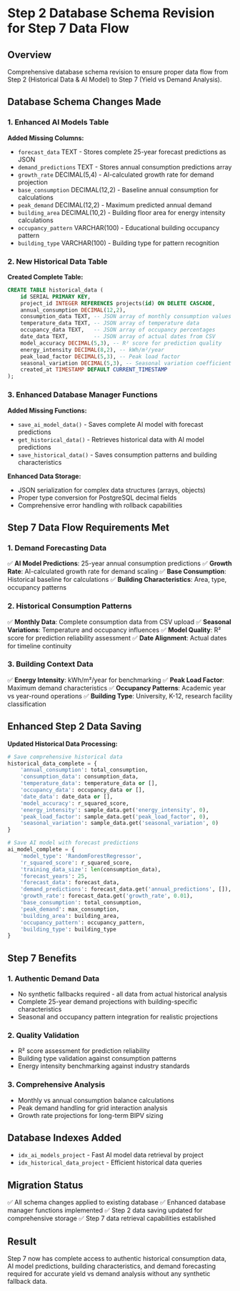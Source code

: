 # Step 2 Database Schema Revision for Step 7 Data Flow

## Overview
Comprehensive database schema revision to ensure proper data flow from Step 2 (Historical Data & AI Model) to Step 7 (Yield vs Demand Analysis).

## Database Schema Changes Made

### 1. Enhanced AI Models Table
**Added Missing Columns:**
- `forecast_data` TEXT - Stores complete 25-year forecast predictions as JSON
- `demand_predictions` TEXT - Stores annual consumption predictions array
- `growth_rate` DECIMAL(5,4) - AI-calculated growth rate for demand projection
- `base_consumption` DECIMAL(12,2) - Baseline annual consumption for calculations
- `peak_demand` DECIMAL(12,2) - Maximum predicted annual demand
- `building_area` DECIMAL(10,2) - Building floor area for energy intensity calculations
- `occupancy_pattern` VARCHAR(100) - Educational building occupancy pattern
- `building_type` VARCHAR(100) - Building type for pattern recognition

### 2. New Historical Data Table
**Created Complete Table:**
```sql
CREATE TABLE historical_data (
    id SERIAL PRIMARY KEY,
    project_id INTEGER REFERENCES projects(id) ON DELETE CASCADE,
    annual_consumption DECIMAL(12,2),
    consumption_data TEXT, -- JSON array of monthly consumption values
    temperature_data TEXT, -- JSON array of temperature data
    occupancy_data TEXT,   -- JSON array of occupancy percentages
    date_data TEXT,        -- JSON array of actual dates from CSV
    model_accuracy DECIMAL(5,3), -- R² score for prediction quality
    energy_intensity DECIMAL(8,2), -- kWh/m²/year
    peak_load_factor DECIMAL(5,3), -- Peak load factor
    seasonal_variation DECIMAL(5,3), -- Seasonal variation coefficient
    created_at TIMESTAMP DEFAULT CURRENT_TIMESTAMP
);
```

### 3. Enhanced Database Manager Functions

**Added Missing Functions:**
- `save_ai_model_data()` - Saves complete AI model with forecast predictions
- `get_historical_data()` - Retrieves historical data with AI model predictions
- `save_historical_data()` - Saves consumption patterns and building characteristics

**Enhanced Data Storage:**
- JSON serialization for complex data structures (arrays, objects)
- Proper type conversion for PostgreSQL decimal fields
- Comprehensive error handling with rollback capabilities

## Step 7 Data Flow Requirements Met

### 1. Demand Forecasting Data
✅ **AI Model Predictions**: 25-year annual consumption predictions
✅ **Growth Rate**: AI-calculated growth rate for demand scaling
✅ **Base Consumption**: Historical baseline for calculations
✅ **Building Characteristics**: Area, type, occupancy patterns

### 2. Historical Consumption Patterns
✅ **Monthly Data**: Complete consumption data from CSV upload
✅ **Seasonal Variations**: Temperature and occupancy influences
✅ **Model Quality**: R² score for prediction reliability assessment
✅ **Date Alignment**: Actual dates for timeline continuity

### 3. Building Context Data
✅ **Energy Intensity**: kWh/m²/year for benchmarking
✅ **Peak Load Factor**: Maximum demand characteristics
✅ **Occupancy Patterns**: Academic year vs year-round operations
✅ **Building Type**: University, K-12, research facility classification

## Enhanced Step 2 Data Saving

**Updated Historical Data Processing:**
```python
# Save comprehensive historical data
historical_data_complete = {
    'annual_consumption': total_consumption,
    'consumption_data': consumption_data,
    'temperature_data': temperature_data or [],
    'occupancy_data': occupancy_data or [],
    'date_data': date_data or [],
    'model_accuracy': r_squared_score,
    'energy_intensity': sample_data.get('energy_intensity', 0),
    'peak_load_factor': sample_data.get('peak_load_factor', 0),
    'seasonal_variation': sample_data.get('seasonal_variation', 0)
}

# Save AI model with forecast predictions
ai_model_complete = {
    'model_type': 'RandomForestRegressor',
    'r_squared_score': r_squared_score,
    'training_data_size': len(consumption_data),
    'forecast_years': 25,
    'forecast_data': forecast_data,
    'demand_predictions': forecast_data.get('annual_predictions', []),
    'growth_rate': forecast_data.get('growth_rate', 0.01),
    'base_consumption': total_consumption,
    'peak_demand': max_consumption,
    'building_area': building_area,
    'occupancy_pattern': occupancy_pattern,
    'building_type': building_type
}
```

## Step 7 Benefits

### 1. Authentic Demand Data
- No synthetic fallbacks required - all data from actual historical analysis
- Complete 25-year demand projections with building-specific characteristics
- Seasonal and occupancy pattern integration for realistic projections

### 2. Quality Validation
- R² score assessment for prediction reliability
- Building type validation against consumption patterns
- Energy intensity benchmarking against industry standards

### 3. Comprehensive Analysis
- Monthly vs annual consumption balance calculations
- Peak demand handling for grid interaction analysis
- Growth rate projections for long-term BIPV sizing

## Database Indexes Added
- `idx_ai_models_project` - Fast AI model data retrieval by project
- `idx_historical_data_project` - Efficient historical data queries

## Migration Status
✅ All schema changes applied to existing database
✅ Enhanced database manager functions implemented
✅ Step 2 data saving updated for comprehensive storage
✅ Step 7 data retrieval capabilities established

## Result
Step 7 now has complete access to authentic historical consumption data, AI model predictions, building characteristics, and demand forecasting required for accurate yield vs demand analysis without any synthetic fallback data.